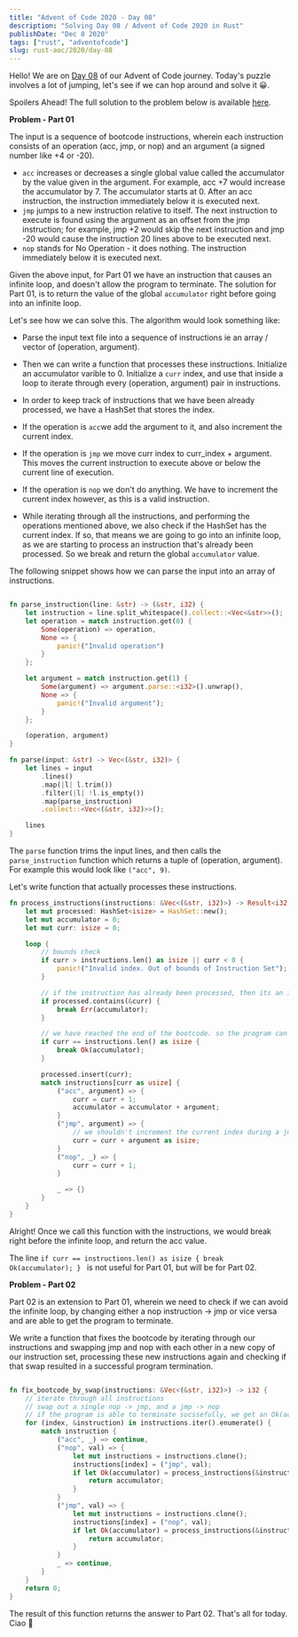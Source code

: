 ```yaml
---
title: "Advent of Code 2020 - Day 08"
description: "Solving Day 08 / Advent of Code 2020 in Rust"
publishDate: "Dec 8 2020"
tags: ["rust", "adventofcode"]
slug: rust-aoc/2020/day-08
---
```


Hello! We are on [Day 08](https://adventofcode.com/2020/day/8) of our Advent of Code journey. Today's puzzle involves a lot of jumping, let's see if we can hop around and solve it 😀.

Spoilers Ahead! The full solution to the problem below is available [here](https://www.github.com/Shriram-Balaji/rust-advent-of-code-2020/tree/main/day-08%2Fsrc%2Fmain.rs).

**Problem - Part 01**

The input is a sequence of bootcode instructions, wherein each instruction consists of an operation (acc, jmp, or nop) and an argument (a signed number like +4 or -20).

- `acc` increases or decreases a single global value called the accumulator by the value given in the argument. For example, acc +7 would increase the accumulator by 7. The accumulator starts at 0. After an acc instruction, the instruction immediately below it is executed next.
- `jmp` jumps to a new instruction relative to itself. The next instruction to execute is found using the argument as an offset from the jmp instruction; for example, jmp +2 would skip the next instruction and jmp -20 would cause the instruction 20 lines above to be executed next.
- `nop` stands for No Operation - it does nothing. The instruction immediately below it is executed next.

Given the above input, for Part 01 we have an instruction that causes an infinite loop, and doesn't allow the program to terminate. The solution for Part 01, is to return the value of the global `accumulator` right before going into an infinite loop.

Let's see how we can solve this. The algorithm would look something like:

- Parse the input text file into a sequence of instructions ie an array / vector of (operation, argument).

- Then we can write a function that processes these instructions. Initialize an accumulator varible to 0. Initialize a `curr` index, and use that inside a loop to iterate through every (operation, argument) pair in instructions.

- In order to keep track of instructions that we have been already processed, we have a HashSet that stores the index.

- If the operation is `acc`we add the argument to it, and also increment the current index.

- If the operation is `jmp` we move curr index to curr_index + argument. This moves the current instruction to execute above or below the current line of execution.

- If the operation is `nop` we don't do anything. We have to increment the current index however, as this is a valid instruction.

- While iterating through all the instructions, and performing the operations mentioned above, we also check if the HashSet has the current index. If so, that means we are going to go into an infinite loop, as we are starting to process an instruction that's already been processed. So we break and return the global `accumulator` value.

The following snippet shows how we can parse the input into an array of instructions.

```rust

fn parse_instruction(line: &str) -> (&str, i32) {
    let instruction = line.split_whitespace().collect::<Vec<&str>>();
    let operation = match instruction.get(0) {
        Some(operation) => operation,
        None => {
            panic!("Invalid operation")
        }
    };

    let argument = match instruction.get(1) {
        Some(argument) => argument.parse::<i32>().unwrap(),
        None => {
            panic!("Invalid argument");
        }
    };

    (operation, argument)
}

fn parse(input: &str) -> Vec<(&str, i32)> {
    let lines = input
        .lines()
        .map(|l| l.trim())
        .filter(|l| !l.is_empty())
        .map(parse_instruction)
        .collect::<Vec<(&str, i32)>>();

    lines
}

```

The `parse` function trims the input lines, and then calls the `parse_instruction` function which returns a tuple of (operation, argument). For example this would look like `("acc", 9)`.

Let's write function that actually processes these instructions.

```rust
fn process_instructions(instructions: &Vec<(&str, i32)>) -> Result<i32, i32> {
    let mut processed: HashSet<isize> = HashSet::new();
    let mut accumulator = 0;
    let mut curr: isize = 0;

    loop {
        // bounds check
        if curr > instructions.len() as isize || curr < 0 {
            panic!("Invalid index. Out of bounds of Instruction Set");
        }

        // if the instruction has already been processed, then its an infinite loop. So break with an error, with the acc's value
        if processed.contains(&curr) {
            break Err(accumulator);
        }

        // we have reached the end of the bootcode. so the program can terminate.
        if curr == instructions.len() as isize {
            break Ok(accumulator);
        }

        processed.insert(curr);
        match instructions[curr as usize] {
            ("acc", argument) => {
                curr = curr + 1;
                accumulator = accumulator + argument;
            }
            ("jmp", argument) => {
                // we shouldn't increment the current index during a jump, so we decrement it by 1, before adding the argument.
                curr = curr + argument as isize;
            }
            ("nop", _) => {
                curr = curr + 1;
            }

            _ => {}
        }
    }
}

```

Alright! Once we call this function with the instructions, we would break right before the infinite loop, and return the acc value.

The line `if curr == instructions.len() as isize {
            break Ok(accumulator);
        }
` is not useful for Part 01, but will be for Part 02.

**Problem - Part 02**

Part 02 is an extension to Part 01, wherein we need to check if we can avoid the infinite loop, by changing either a nop instruction -> jmp or vice versa and are able to get the program to terminate.

We write a function that fixes the bootcode by iterating through our instructions and swapping jmp and nop with each other in a new copy of our instruction set, processing these new instructions again and checking if that swap resulted in a successful program termination.

```rust

fn fix_bootcode_by_swap(instructions: &Vec<(&str, i32)>) -> i32 {
    // iterate through all instructions
    // swap out a single nop -> jmp, and a jmp -> nop
    // if the program is able to terminate sucssefully, we get an Ok(acc) with the accumulator value.
    for (index, &instruction) in instructions.iter().enumerate() {
        match instruction {
            ("acc", _) => continue,
            ("nop", val) => {
                let mut instructions = instructions.clone();
                instructions[index] = ("jmp", val);
                if let Ok(accumulator) = process_instructions(&instructions) {
                    return accumulator;
                }
            }
            ("jmp", val) => {
                let mut instructions = instructions.clone();
                instructions[index] = ("nop", val);
                if let Ok(accumulator) = process_instructions(&instructions) {
                    return accumulator;
                }
            }
            _ => continue,
        }
    }
    return 0;
}

```

The result of this function returns the answer to Part 02. That's all for today. Ciao 👋
